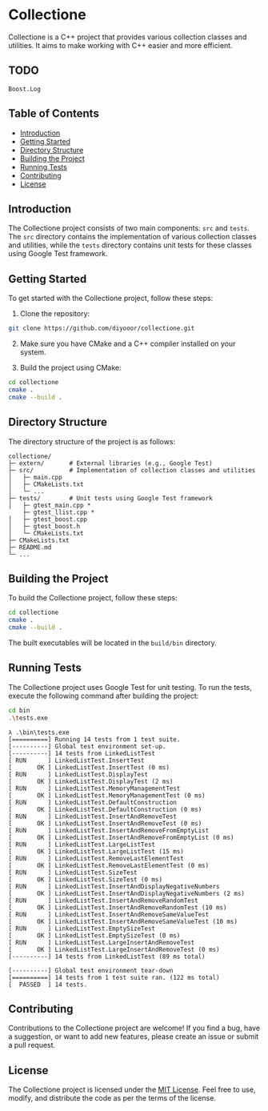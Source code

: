 # Collectione

Collectione is a C++ project that provides various collection classes and utilities. It aims to make working with C++ easier and more efficient.

## TODO
    Boost.Log

## Table of Contents

- [Introduction](#introduction)
- [Getting Started](#getting-started)
- [Directory Structure](#directory-structure)
- [Building the Project](#building-the-project)
- [Running Tests](#running-tests)
- [Contributing](#contributing)
- [License](#license)

## Introduction

The Collectione project consists of two main components: `src` and `tests`. The `src` directory contains the implementation of various collection classes and utilities, while the `tests` directory contains unit tests for these classes using Google Test framework.

## Getting Started

To get started with the Collectione project, follow these steps:

1. Clone the repository:

```bash
git clone https://github.com/diyooor/collectione.git
```

2. Make sure you have CMake and a C++ compiler installed on your system.

3. Build the project using CMake:

```bash
cd collectione
cmake .
cmake --build .
```

## Directory Structure

The directory structure of the project is as follows:

```
collectione/
├─ extern/       # External libraries (e.g., Google Test)
├─ src/          # Implementation of collection classes and utilities
│   ├─ main.cpp
│   ├─ CMakeLists.txt
│   └─ ...
├─ tests/        # Unit tests using Google Test framework
│   ├─ gtest_main.cpp *
    ├─ gtest_llist.cpp *
│   ├─ gtest_boost.cpp 
│   ├─ gtest_boost.h 
│   └─ CMakeLists.txt
├─ CMakeLists.txt
├─ README.md
└─ ...
```

## Building the Project

To build the Collectione project, follow these steps:

```bash
cd collectione
cmake .
cmake --build .
```

The built executables will be located in the `build/bin` directory.

## Running Tests

The Collectione project uses Google Test for unit testing. To run the tests, execute the following command after building the project:

```bash
cd bin
.\tests.exe
```

```sample tests output
λ .\bin\tests.exe
[==========] Running 14 tests from 1 test suite.
[----------] Global test environment set-up.
[----------] 14 tests from LinkedListTest
[ RUN      ] LinkedListTest.InsertTest
[       OK ] LinkedListTest.InsertTest (0 ms)
[ RUN      ] LinkedListTest.DisplayTest
[       OK ] LinkedListTest.DisplayTest (2 ms)
[ RUN      ] LinkedListTest.MemoryManagementTest
[       OK ] LinkedListTest.MemoryManagementTest (0 ms)
[ RUN      ] LinkedListTest.DefaultConstruction
[       OK ] LinkedListTest.DefaultConstruction (0 ms)
[ RUN      ] LinkedListTest.InsertAndRemoveTest
[       OK ] LinkedListTest.InsertAndRemoveTest (0 ms)
[ RUN      ] LinkedListTest.InsertAndRemoveFromEmptyList
[       OK ] LinkedListTest.InsertAndRemoveFromEmptyList (0 ms)
[ RUN      ] LinkedListTest.LargeListTest
[       OK ] LinkedListTest.LargeListTest (15 ms)
[ RUN      ] LinkedListTest.RemoveLastElementTest
[       OK ] LinkedListTest.RemoveLastElementTest (0 ms)
[ RUN      ] LinkedListTest.SizeTest
[       OK ] LinkedListTest.SizeTest (0 ms)
[ RUN      ] LinkedListTest.InsertAndDisplayNegativeNumbers
[       OK ] LinkedListTest.InsertAndDisplayNegativeNumbers (2 ms)
[ RUN      ] LinkedListTest.InsertAndRemoveRandomTest
[       OK ] LinkedListTest.InsertAndRemoveRandomTest (10 ms)
[ RUN      ] LinkedListTest.InsertAndRemoveSameValueTest
[       OK ] LinkedListTest.InsertAndRemoveSameValueTest (10 ms)
[ RUN      ] LinkedListTest.EmptySizeTest
[       OK ] LinkedListTest.EmptySizeTest (0 ms)
[ RUN      ] LinkedListTest.LargeInsertAndRemoveTest
[       OK ] LinkedListTest.LargeInsertAndRemoveTest (0 ms)
[----------] 14 tests from LinkedListTest (89 ms total)

[----------] Global test environment tear-down
[==========] 14 tests from 1 test suite ran. (122 ms total)
[  PASSED  ] 14 tests.
```

## Contributing

Contributions to the Collectione project are welcome! If you find a bug, have a suggestion, or want to add new features, please create an issue or submit a pull request.

## License

The Collectione project is licensed under the [MIT License](LICENSE). Feel free to use, modify, and distribute the code as per the terms of the license.
